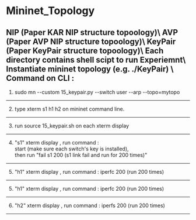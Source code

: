 # Mininet_Topology
NIP (Paper KAR NIP structure topoology)\\
AVP (Paper AVP NIP structure topoology)\\
KeyPair (Paper KeyPair structure topoology)\\
Each directory contains shell scipt to run Experiemnt\\
Instantiate mininet topology (e.g. ./KeyPair) \\
Command on CLI : 
---------------------------------------------------------------------
1. sudo mn --custom 15_keypair.py --switch user --arp --topo=mytopo
---------------------------------------------------------------------
2. type xterm s1 h1 h2 on mininet command line.
---------------------------------------------------------------------
3. run source 15_keypair.sh on each xterm display
---------------------------------------------------------------------
4. "s1" xterm display , run command : \
  start (make sure each switch's key is installed),\
  then run "fail s1 200 (s1 link fail and run for 200 times)"
---------------------------------------------------------------------
5. "h1" xterm display , run command : 
  iperfc 200 (run 200 times)
---------------------------------------------------------------------
5. "h1" xterm display , run command : 
  iperfc 200 (run 200 times)
---------------------------------------------------------------------
6. "h2" xterm display , run command : 
  iperfs 200 (run 200 times)
---------------------------------------------------------------------
